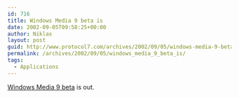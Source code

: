 ```yaml
---
id: 716
title: Windows Media 9 beta is
date: 2002-09-05T09:58:25+00:00
author: Niklas
layout: post
guid: http://www.protocol7.com/archives/2002/09/05/windows-media-9-beta-is/
permalink: /archives/2002/09/05/windows_media_9_beta_is/
tags:
  - Applications
---
```

<div class='microid-b65c2c106d7f269b749b3c731c2db38f89720e09'>
  <p>
    <a href="http://www.windowsmedia.com/9series/home.asp">Windows Media 9 beta</a> is out.
  </p>
</div>